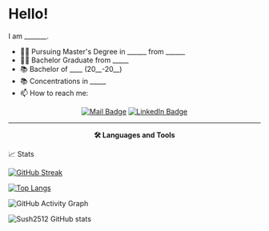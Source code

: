 # Hello!

I am _______.
- 👨‍🎓 Pursuing Master's Degree in ______ from ______
- 👨‍🎓 Bachelor Graduate from _____
- 📚 Bachelor of ____ (20__-20__) 
- 📚 Concentrations in _____
- 📫 How to reach me:

<div align="center"> 

[![Mail Badge](https://img.shields.io/badge/-name@mail.com-c14438?style=flat-square&logo=Gmail&logoColor=white&link=mailto:name@mail.com)](mailto:name@mail.com)
<a href="https://www.linkedin.com/in/___/">
    <img src="https://img.shields.io/badge/LinkedIn-blue?style=flat-square&logo=linkedin&logoColor=white" alt="LinkedIn Badge"/>
</a>
  
</div>

---

<p align="center"> <b>🛠️ Languages and Tools </b></p>
<div align="center">
  
</div>

<div aligh="center">
  
📈 Stats 

[![GitHub Streak](https://github-readme-streak-stats.herokuapp.com/?user=Sush2512&theme=dark&background=000000&hide_border=true)](https://git.io/streak-stats)

[![Top Langs](https://github-readme-stats.vercel.app/api/top-langs/?username=Sush2512&layout=compact&theme=vision-friendly-dark&hide_border=true)](https://github.com/anuraghazra/github-readme-stats)

![GitHub Activity Graph](https://github-readme-activity-graph.cyclic.app/graph?username=Sush2512&theme=dracula&hide_border=true)

![Sush2512 GitHub stats](https://github-readme-stats.vercel.app/api?username=Sush2512&show_icons=true&theme=radical)
  
</div>

<!--
**Sush2512/Sush2512** is a ✨ _special_ ✨ repository because its `README.md` (this file) appears on your GitHub profile.

Here are some ideas to get you started:

- 🔭 I’m currently working on ...
- 🌱 I’m currently learning ...
- 👯 I’m looking to collaborate on ...
- 🤔 I’m looking for help with ...
- 💬 Ask me about ...
- 📫 How to reach me: ...
- 😄 Pronouns: ...
- ⚡ Fun fact: ...
-->
